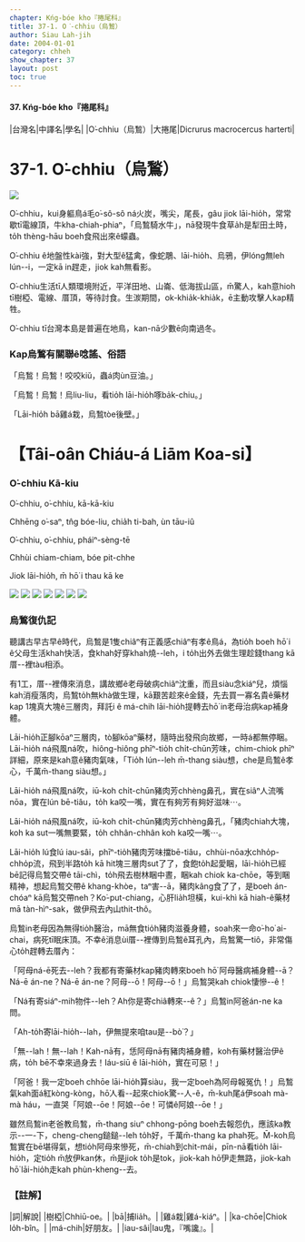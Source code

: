 ```yaml
---
chapter: Kńg-bóe kho『捲尾科』
title: 37-1. O͘-chhiu（烏鶖）
author: Siau Lah-jih
date: 2004-01-01
category: chheh
show_chapter: 37
layout: post
toc: true
---
```


#### 37. Kńg-bóe kho『捲尾科』


|台灣名|中譯名|學名|
|O͘-chhiu（烏鶖）|大捲尾|Dicrurus macrocercus harterti|


# 37-1. O͘-chhiu（烏鶖）

![](../too5/37/37-1-7.O͘-chhiu.jpg)


O͘-chhiu，kui身軀鳥á毛o͘-sô-sô ná火炭，嘴尖，尾長，gâu jiok lāi-hio̍h，常常歇tī電線頂，牛kha-chiah-phiaⁿ，「烏鶖騎水牛」，nā發現牛食草a̍h是犁田土時，to̍h thèng-hāu boeh食飛出來ê蠓蟲。

O͘-chhiu ê地盤性kài強，對大型ê猛禽，像蛇鵰、lāi-hio̍h、烏鴉，伊lóng無leh lún--i，一定kā in趕走，jiok kah無看影。

O͘-chhiu生活tī人類環境附近，平洋田地、山崙、低海拔山區，m̄驚人，kah意hioh tī樹椏、電線、厝頂，等待討食。生湠期間，ok-khia̍k-khia̍k，ē主動攻擊人kap精牲。

O͘-chhiu tī台灣本島是普遍在地鳥，kan-nā少數ē向南過冬。



### Kap烏鶖有關聯ê唸謠、俗語

「烏鶖！烏鶖！咬咬kiŭ，蟲á肉ùn豆油。」

「烏鶖！烏鶖！烏liu-liu，看tio̍h lāi-hio̍h啄ba̍k-chiu。」

「Lāi-hio̍h bā雞á栽，烏鶖tòe後壁。」



# 【Tâi-oân Chiáu-á Liām Koa-si】

### **O͘-chhiu Kā-kiu**

O͘-chhiu, o͘-chhiu, kā-kā-kiu 

Chhēng o͘-saⁿ, tn̂g bóe-liu, chia̍h ti-bah, ùn tāu-iû

O͘-chhiu, o͘-chhiu, pháiⁿ-sèng-tē

Chhùi chiam-chiam, bóe pit-chhe

Jiok lāi-hio̍h, m̄ hō͘ i thau kā ke



![](../too5/37/37-1-6.O͘-chhiu.jpg)
![](../too5/37/37-1-8.O͘-chhiu.jpg)
![](../too5/37/37-1-5.O͘-chhiu.jpg)
![](../too5/37/37-1-4.O͘-chhiu.jpg)
![](../too5/37/37-1-3.O͘-chhiu.jpg)
![](../too5/37/37-1-2.O͘-chhiu.jpg)
![](../too5/37/37-1-1.O͘-chhiu.jpg)




### 烏鶖復仇記

聽講古早古早ê時代，烏鶖是1隻chiâⁿ有正義感chiâⁿ有孝ê鳥á，為tio̍h boeh hō͘ i ê父母生活khah快活，食khah好穿khah燒--leh，i to̍h出外去做生理趁錢thang kā厝--裡tàu相添。

有1工，厝--裡傳來消息，講故鄉ê老母破病chiâⁿ沈重，而且siàu念kiáⁿ兒，煩惱kah消瘦落肉，烏鶖to̍h無khà做生理，kā艱苦趁來ê金錢，先去買一寡名貴ê藥材kap 1塊真大塊ê三層肉，拜託i ê má-chih lāi-hio̍h提轉去hō͘ in老母治病kap補身體。

Lāi-hio̍h正腳kōaⁿ三層肉，tò腳kōaⁿ藥材，隨時出發飛向故鄉，一時á都無停睏。Lāi-hio̍h ná飛風ná吹，hiông-hiông phīⁿ-tio̍h chi̍t-chūn芳味，chim-chiok phīⁿ詳細，原來是kah意ê豬肉氣味，「Tio̍h lún--leh m̄-thang siàu想，che是烏鶖ê孝心，千萬m̄-thang siàu想。」

Lāi-hio̍h ná飛風ná吹，iū-koh chi̍t-chūn豬肉芳chhèng鼻孔，實在siâⁿ人流嘴nōa，實在lún bē-tiâu，to̍h ka咬一嘴，實在有夠芳有夠好滋味⋯。

Lāi-hio̍h ná飛風ná吹，iū-koh chi̍t-chūn豬肉芳chhèng鼻孔，「豬肉chiah大塊，koh ka sut一嘴無要緊，to̍h chhân-chhân koh ka咬一嘴⋯。

Lāi-hio̍h lú食lú iau-sâi，phīⁿ-tio̍h豬肉芳味擋bē-tiâu，chhùi-nōa水chho̍p-chho̍p流，飛到半路to̍h kā hit塊三層肉sut了了，食飽to̍h起愛睏，lāi-hio̍h已經bē記得烏鶖交帶ê tāi-chì，to̍h飛去樹林睏中晝，睏kah chiok ka-chōe，等到睏精神，想起烏鶖交帶ê khang-khòe，taⁿ害--ā，豬肉kâng食了了，是boeh án-chóaⁿ kā烏鶖交帶neh？Ko͘-put-chiang，心肝lia̍h坦橫，kui-khì kā hiah-ê藥材mā tàn-hìⁿ-sak，做伊飛去內山thit-thô。

烏鶖in老母因為無得tio̍h醫治，mā無食tio̍h豬肉滋養身體，soah來一命o͘-ho͘ ai-chai，病死tī眠床頂。不幸ê消息ùi厝--裡傳到烏鶖ê耳孔內，烏鶖驚一tiô，非常傷心to̍h趕轉去厝內：

「阿母ná-ē死去--leh？我都有寄藥材kap豬肉轉來boeh hō͘ 阿母醫病補身體--ā？Ná-ē án-ne？Ná-ē án-ne？阿母--ō！阿母--ō！」烏鶖哭kah chiok悽慘--ê！

「Ná有寄siáⁿ-mih物件--leh？Ah你是寄chiâ轉來--ê？」烏鶖in阿爸án-ne ka問。

「Ah-to̍h寄lāi-hio̍h--lah，伊無提來咱tau是--bò͘？」

「無--lah！無--lah！Kah-nā有，恁阿母nā有豬肉補身體，koh有藥材醫治伊ê病，to̍h bē不幸來過身去！Iáu-siū ê lāi-hio̍h，實在可惡！」

「阿爸！我一定boeh chhōe lāi-hio̍h算siàu，我一定boeh為阿母報冤仇！」烏鶖氣kah面á紅kòng-kòng，hō͘人看--起來chiok驚--人-ê，m̄-kuh尾á伊soah mà-mà háu，一直哭「阿娘--ōe！阿娘--ōe！可憐ê阿娘--ōe！」

雖然烏鶖in老爸教烏鶖，m̄-thang siuⁿ chhong-pōng boeh去報怨仇，應該ka教示--一-下，cheng-cheng鎚鎚--leh to̍h好，千萬m̄-thang ka phah死。M̄-koh烏鶖實在bē堪得氣，想tio̍h阿母來慘死，m̄-chiah到chit-mái，pīn-nā看tio̍h lāi-hio̍h，定tio̍h m̄放伊kan休，m̄是jiok to̍h是tok，jiok-kah hō͘伊走無路，jiok-kah hō͘ lāi-hio̍h走kah phùn-kheng--去。



### 【註解】

|詞|解說|
|樹椏|Chhiū-oe。|
|bā|捕lia̍h。|
|雞á栽|雞á-kiáⁿ。|
|ka-chōe|Chiok lo̍h-bîn。|
|má-chih|好朋友。|
|iau-sâi|Iau鬼，『嘴讒』。|
